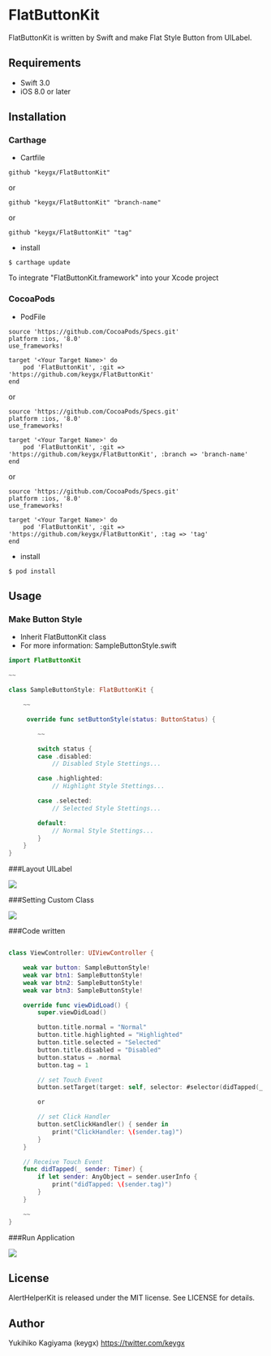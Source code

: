 # FlatButtonKit

FlatButtonKit is written by Swift and make Flat Style Button from UILabel.

## Requirements
- Swift 3.0
- iOS 8.0 or later

## Installation

### Carthage

* Cartfile

```Cartfile
github "keygx/FlatButtonKit"
```
or

```Cartfile
github "keygx/FlatButtonKit" "branch-name"
```
or

```Cartfile
github "keygx/FlatButtonKit" "tag"
```

* install

```
$ carthage update
```
To integrate "FlatButtonKit.framework" into your Xcode project

### CocoaPods

* PodFile

```PodFile
source 'https://github.com/CocoaPods/Specs.git'
platform :ios, '8.0'
use_frameworks!

target '<Your Target Name>' do
    pod 'FlatButtonKit', :git => 'https://github.com/keygx/FlatButtonKit'
end
```
or

```PodFile
source 'https://github.com/CocoaPods/Specs.git'
platform :ios, '8.0'
use_frameworks!

target '<Your Target Name>' do
    pod 'FlatButtonKit', :git => 'https://github.com/keygx/FlatButtonKit', :branch => 'branch-name'
end
```
or

```PodFile
source 'https://github.com/CocoaPods/Specs.git'
platform :ios, '8.0'
use_frameworks!

target '<Your Target Name>' do
    pod 'FlatButtonKit', :git => 'https://github.com/keygx/FlatButtonKit', :tag => 'tag'
end
```

* install

```
$ pod install
```

## Usage

### Make Button Style

- Inherit FlatButtonKit class
- For more information: SampleButtonStyle.swift

```SampleButtonStyle.swift
import FlatButtonKit

~~

class SampleButtonStyle: FlatButtonKit {

	~~

	 override func setButtonStyle(status: ButtonStatus) {

	 	~~

		switch status {
		case .disabled:
	        // Disabled Style Stettings...

		case .highlighted:
	        // Highlight Style Stettings...

		case .selected:
	        // Selected Style Stettings...

		default:
	        // Normal Style Stettings...
		}
	}
}
```

###Layout UILabel

![](images/storyboard1.png)

###Setting Custom Class

![](images/storyboard2.png)

###Code written

```ViewController.swift

class ViewController: UIViewController {

	weak var button: SampleButtonStyle!
 	weak var btn1: SampleButtonStyle!
	weak var btn2: SampleButtonStyle!
	weak var btn3: SampleButtonStyle!

	override func viewDidLoad() {
		super.viewDidLoad()

		button.title.normal = "Normal"
        button.title.highlighted = "Highlighted"
        button.title.selected = "Selected"
        button.title.disabled = "Disabled"
        button.status = .normal
        button.tag = 1

		// set Touch Event
		button.setTarget(target: self, selector: #selector(didTapped(_:))) // -> func didTapped(sender:)

		or

		// set Click Handler
		button.setClickHandler() { sender in
			print("ClickHandler: \(sender.tag)")
		}
	}

	// Receive Touch Event
	func didTapped(_ sender: Timer) {
        if let sender: AnyObject = sender.userInfo {
            print("didTapped: \(sender.tag)")
        }
    }

	~~
}
```

###Run Application

![](images/iPhone6.png)


## License

AlertHelperKit is released under the MIT license. See LICENSE for details.

## Author

Yukihiko Kagiyama (keygx) <https://twitter.com/keygx>
